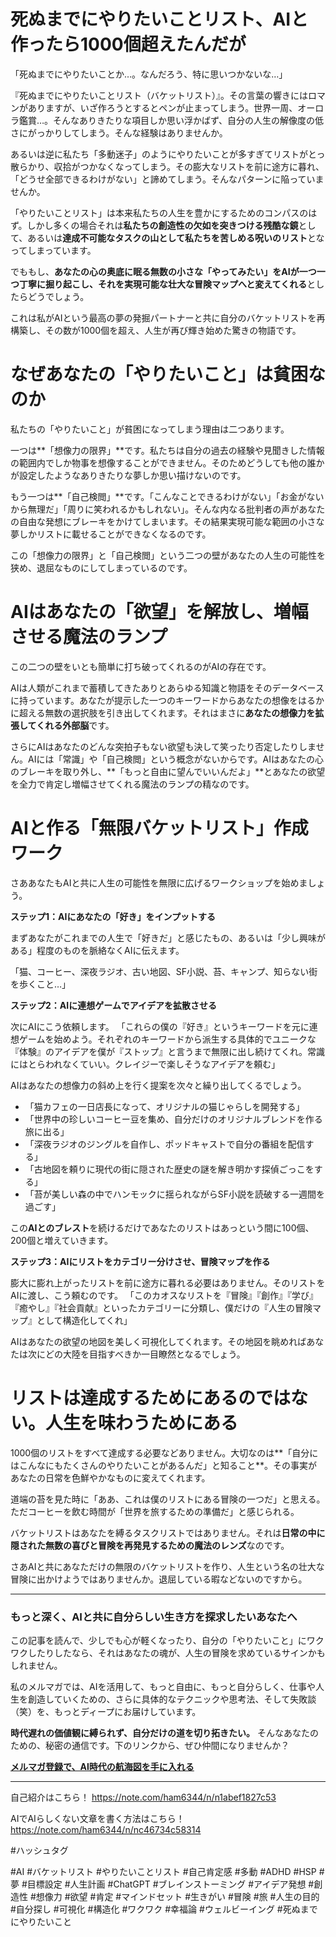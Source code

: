 
# 死ぬまでにやりたいことリスト、AIと作ったら1000個超えたんだが

「死ぬまでにやりたいことか…。なんだろう、特に思いつかないな…」

『死ぬまでにやりたいことリスト（バケットリスト）』。その言葉の響きにはロマンがありますが、いざ作ろうとするとペンが止まってしまう。世界一周、オーロラ鑑賞…。そんなありきたりな項目しか思い浮かばず、自分の人生の解像度の低さにがっかりしてしまう。そんな経験はありませんか。

あるいは逆に私たち「多動迷子」のようにやりたいことが多すぎてリストがとっ散らかり、収拾がつかなくなってしまう。その膨大なリストを前に途方に暮れ、「どうせ全部できるわけがない」と諦めてしまう。そんなパターンに陥っていませんか。

「やりたいことリスト」は本来私たちの人生を豊かにするためのコンパスのはず。しかし多くの場合それは**私たちの創造性の欠如を突きつける残酷な鏡**として、あるいは**達成不可能なタスクの山として私たちを苦しめる呪いのリスト**となってしまっています。

でももし、**あなたの心の奥底に眠る無数の小さな「やってみたい」をAIが一つ一つ丁寧に掘り起こし、それを実現可能な壮大な冒険マップへと変えてくれる**としたらどうでしょう。

これは私がAIという最高の夢の発掘パートナーと共に自分のバケットリストを再構築し、その数が1000個を超え、人生が再び輝き始めた驚きの物語です。

# なぜあなたの「やりたいこと」は貧困なのか

私たちの「やりたいこと」が貧困になってしまう理由は二つあります。

一つは**「想像力の限界」**です。私たちは自分の過去の経験や見聞きした情報の範囲内でしか物事を想像することができません。そのためどうしても他の誰かが設定したようなありきたりな夢しか思い描けないのです。

もう一つは**「自己検閲」**です。「こんなことできるわけがない」「お金がないから無理だ」「周りに笑われるかもしれない」。そんな内なる批判者の声があなたの自由な発想にブレーキをかけてしまいます。その結果実現可能な範囲の小さな夢しかリストに載せることができなくなるのです。

この「想像力の限界」と「自己検閲」という二つの壁があなたの人生の可能性を狭め、退屈なものにしてしまっているのです。

# AIはあなたの「欲望」を解放し、増幅させる魔法のランプ

この二つの壁をいとも簡単に打ち破ってくれるのがAIの存在です。

AIは人類がこれまで蓄積してきたありとあらゆる知識と物語をそのデータベースに持っています。あなたが提示した一つのキーワードからあなたの想像をはるかに超える無数の選択肢を引き出してくれます。それはまさに**あなたの想像力を拡張してくれる外部脳**です。

さらにAIはあなたのどんな突拍子もない欲望も決して笑ったり否定したりしません。AIには「常識」や「自己検閲」という概念がないからです。AIはあなたの心のブレーキを取り外し、**「もっと自由に望んでいいんだよ」**とあなたの欲望を全力で肯定し増幅させてくれる魔法のランプの精なのです。

# AIと作る「無限バケットリスト」作成ワーク

さああなたもAIと共に人生の可能性を無限に広げるワークショップを始めましょう。

**ステップ1：AIにあなたの「好き」をインプットする**

まずあなたがこれまでの人生で「好きだ」と感じたもの、あるいは「少し興味がある」程度のものを脈絡なくAIに伝えます。

「猫、コーヒー、深夜ラジオ、古い地図、SF小説、苔、キャンプ、知らない街を歩くこと…」

**ステップ2：AIに連想ゲームでアイデアを拡散させる**

次にAIにこう依頼します。
「これらの僕の『好き』というキーワードを元に連想ゲームを始めよう。それぞれのキーワードから派生する具体的でユニークな『体験』のアイデアを僕が『ストップ』と言うまで無限に出し続けてくれ。常識にはとらわれなくていい。クレイジーで楽しそうなアイデアを頼む」

AIはあなたの想像力の斜め上を行く提案を次々と繰り出してくるでしょう。

*   「猫カフェの一日店長になって、オリジナルの猫じゃらしを開発する」
*   「世界中の珍しいコーヒー豆を集め、自分だけのオリジナルブレンドを作る旅に出る」
*   「深夜ラジオのジングルを自作し、ポッドキャストで自分の番組を配信する」
*   「古地図を頼りに現代の街に隠された歴史の謎を解き明かす探偵ごっこをする」
*   「苔が美しい森の中でハンモックに揺られながらSF小説を読破する一週間を過ごす」

この**AIとのブレスト**を続けるだけであなたのリストはあっという間に100個、200個と増えていきます。

**ステップ3：AIにリストをカテゴリー分けさせ、冒険マップを作る**

膨大に膨れ上がったリストを前に途方に暮れる必要はありません。そのリストをAIに渡し、こう頼むのです。
「このカオスなリストを『冒険』『創作』『学び』『癒やし』『社会貢献』といったカテゴリーに分類し、僕だけの『人生の冒険マップ』として構造化してくれ」

AIはあなたの欲望の地図を美しく可視化してくれます。その地図を眺めればあなたは次にどの大陸を目指すべきか一目瞭然となるでしょう。

# リストは達成するためにあるのではない。人生を味わうためにある

1000個のリストをすべて達成する必要などありません。大切なのは**「自分にはこんなにもたくさんのやりたいことがあるんだ」と知ること**。その事実があなたの日常を色鮮やかなものに変えてくれます。

道端の苔を見た時に「ああ、これは僕のリストにある冒険の一つだ」と思える。ただコーヒーを飲む時間が「世界を旅するための準備だ」と感じられる。

バケットリストはあなたを縛るタスクリストではありません。それは**日常の中に隠された無数の喜びと冒険を再発見するための魔法のレンズ**なのです。

さあAIと共にあなただけの無限のバケットリストを作り、人生という名の壮大な冒険に出かけようではありませんか。退屈している暇などないのですから。

---

### もっと深く、AIと共に自分らしい生き方を探求したいあなたへ

この記事を読んで、少しでも心が軽くなったり、自分の「やりたいこと」にワクワクしたりしたなら、それはあなたの魂が、人生の冒険を求めているサインかもしれません。

私のメルマガでは、AIを活用して、もっと自由に、もっと自分らしく、仕事や人生を創造していくための、さらに具体的なテクニックや思考法、そして失敗談（笑）を、もっとディープにお届けしています。

**時代遅れの価値観に縛られず、自分だけの道を切り拓きたい。** そんなあなたのための、秘密の通信です。下のリンクから、ぜひ仲間になりませんか？

**[メルマガ登録で、AI時代の航海図を手に入れる](https://pessham.com/)**

---

自己紹介はこちら！
https://note.com/ham6344/n/n1abef1827c53

AIでAIらしくない文章を書く方法はこちら！
https://note.com/ham6344/n/nc46734c58314

#ハッシュタグ

#AI #バケットリスト #やりたいことリスト #自己肯定感 #多動 #ADHD #HSP #夢 #目標設定 #人生計画 #ChatGPT #ブレインストーミング #アイデア発想 #創造性 #想像力 #欲望 #肯定 #マインドセット #生きがい #冒険 #旅 #人生の目的 #自分探し #可視化 #構造化 #ワクワク #幸福論 #ウェルビーイング #死ぬまでにやりたいこと
